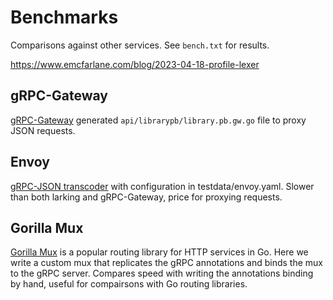 # Benchmarks

Comparisons against other services. See `bench.txt` for results. 

https://www.emcfarlane.com/blog/2023-04-18-profile-lexer 

## gRPC-Gateway

[gRPC-Gateway](https://github.com/grpc-ecosystem/grpc-gateway)
generated `api/librarypb/library.pb.gw.go` file to proxy JSON requests.

## Envoy

[gRPC-JSON transcoder](https://www.envoyproxy.io/docs/envoy/latest/configuration/http/http_filters/grpc_json_transcoder_filter) with configuration in testdata/envoy.yaml.
Slower than both larking and gRPC-Gateway, price for proxying requests.

## Gorilla Mux

[Gorilla Mux](https://github.com/gorilla/mux) is a popular routing library for HTTP services in Go.
Here we write a custom mux that replicates the gRPC annotations and binds the mux to the gRPC server.
Compares speed with writing the annotations binding by hand, useful for compairsons with Go routing libraries.
